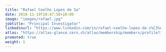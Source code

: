 ```yaml
---
title: "Rafael Coelho Lopes de Sa"
date: 2018-11-19T10:47:58+10:00
image: "images/rafael.jpg"
jobtitle: "Principal Investigator"
linkedinurl: "https://www.linkedin.com/in/rafael-coelho-lopes-de-s%C3%A1-3147aa115/"
atlas: "https://atlas-glance.cern.ch/atlas/membership/members/profile?id=12847"
promoted: true
weight: 1
---
```

